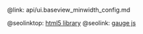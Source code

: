 @link: api/ui.baseview_minwidth_config.md

@seolinktop: [html5 library](https://webix.com)
@seolink: [gauge js](https://webix.com/widget/gage/)